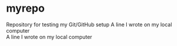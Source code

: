 # myrepo
Repository for testing my Git/GitHub setup
A line I wrote on my local computer  
A line I wrote on my local computer
